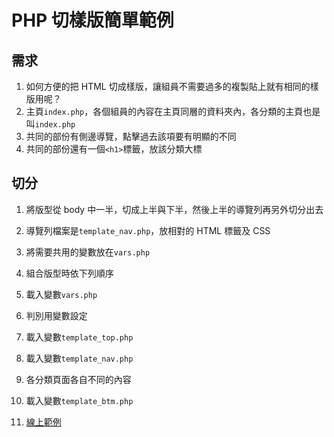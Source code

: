 # PHP 切樣版簡單範例

## 需求
1. 如何方便的把 HTML 切成樣版，讓組員不需要過多的複製貼上就有相同的樣版用呢？
2. 主頁`index.php`，各個組員的內容在主頁同層的資料夾內，各分類的主頁也是叫`index.php`
3. 共同的部份有側邊導覽，點擊過去該項要有明顯的不同
4. 共同的部份還有一個`<h1>`標籤，放該分類大標

## 切分
1. 將版型從 body 中一半，切成上半與下半，然後上半的導覽列再另外切分出去
2. 導覽列檔案是`template_nav.php`，放相對的 HTML 標籤及 CSS
3. 將需要共用的變數放在`vars.php`
5. 組合版型時依下列順序
  1. 載入變數`vars.php`
  2. 判別用變數設定
  3. 載入變數`template_top.php`
  4. 載入變數`template_nav.php`
  5. 各分類頁面各自不同的內容
  6. 載入變數`template_btm.php`




10. [線上範例](https://sagedaben.com/iSpan/php/set_template_01/)